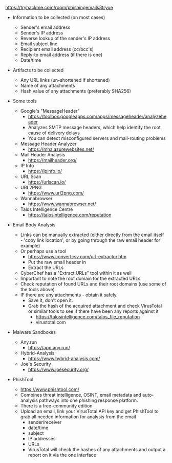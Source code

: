 https://tryhackme.com/room/phishingemails3tryoe

- Information to be collected (on most cases)
	- Sender's email address
	- Sender's IP address
	- Reverse lookup of the sender's IP address
	- Email subject line
	- Recipient email address (cc/bcc's)
	- Reply-to email address (if there is one)
	- Date/time
- Artifacts to be collected
	- Any URL links (un-shortened if shortened)
	- Name of any attachments
	- Hash value of any attachments (preferably SHA256)

- Some tools
	- Google's "MessageHeader"
		- https://toolbox.googleapps.com/apps/messageheader/analyzeheader
		- Analyzes SMTP message headers, which help identify the root cause of delivery delays
		- You can detect misconfigured servers and mail-routing problems
	- Message Header Analyzer
		- https://mha.azurewebsites.net/
	- Mail Header Analysis
		- https://mailheader.org/
	- IP Info
		- https://ipinfo.io/
	- URL Scan
		- https://urlscan.io/
	- URL2PNG
		- https://www.url2png.com/
	- Wannabrowser
		- https://www.wannabrowser.net/
	- Talos Intelligence Centre
		- https://talosintelligence.com/reputation

- Email Body Analysis
	- Links can be manually extracted (either directly from the email itself - 'copy link location', or by going through the raw email header for example)
	- Or perhaps use a tool
		- https://www.convertcsv.com/url-extractor.htm
		- Put the raw email header in
		- Extract the URLs
	- CyberChef has a "Extract URLs" tool within it as well
	- Important to note the root domain for the extracted URLs
	- Check reputation of found URLs and their root domains (use some of the tools above)
	- IF there are any attachments - obtain it safely.
		- Save it, don't open it.
		- Grab the hash of the acquired attachment and check VirusTotal or similar tools to see if there have been any reports against it
			- https://talosintelligence.com/talos_file_reputation
			- virustotal.com

- Malware Sandboxes
	- Any.run
		- https://app.any.run/
	- Hybrid-Analysis
		- https://www.hybrid-analysis.com/
	- Joe's Security
		- https://www.joesecurity.org/

- PhishTool
	- https://www.phishtool.com/
	- Combines threat intelligence, OSINT, email metadata and auto-analysis pathways into one phishing response platform.
	- There is a free-community edition
	- Upload an email, link your VirusTotal API key and get PhishTool to grab all needed information for analysis from the email
		- sender/receiver
		- date/time
		- subject
		- IP addresses
		- URLs
		- VirusTotal will check the hashes of any attachments and output a report on it via the one interface